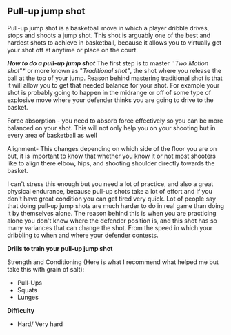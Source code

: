 ﻿
## Pull-up jump shot
Pull-up jump shot is a basketball move in which a player dribble drives, stops and shoots a jump shot.
 This shot is arguably one of the best and hardest shots to achieve in basketball, because it allows you to virtually get your shot off at anytime or place on the court.
 
 
*****How to do a pull-up jump shot*****
The first step is to master ''*Two Motion shot*"* or more known as  "*Traditional shot"*, the shot where you release the ball at the top of your jump. Reason behind mastering traditional shot is that it will allow you to get that needed balance for your shot. For example your shot is probably going to happen in the midrange or off of some type of explosive move where your defender thinks you are going to drive to the basket.

Force absorption - you need to absorb force effectively so you can be more balanced on your shot. This will not only help you on your shooting but in every area of basketball as well

Alignment- This changes depending on which side of the floor you are on but, it is important to know that whether you know it or not most shooters like to align there elbow, hips, and shooting shoulder directly towards the basket.

I can't stress this enough but you need a lot of practice, and also a great physical endurance, because pull-up shots take a lot of effort and if you don't have great condition you can get tired very quick. Lot of people say that doing pull-up jump shots are much harder to do in real game than doing it by themselves alone. The reason behind this is when you are practicing alone you don't know where the defender position is, and this shot has so many variances that can change the shot. From the speed in which your dribbling to when and where your defender contests.

**Drills to train your pull-up jump shot**
 
Strength and Conditioning (Here is what I recommend what helped me but take this with grain of salt):
-   Pull-Ups
-   Squats 
-  Lunges

**Difficulty**

 - Hard/ Very hard

